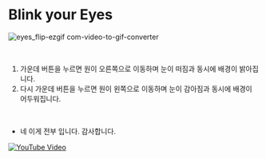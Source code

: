 # Blink your Eyes

![eyes_flip-ezgif com-video-to-gif-converter](https://github.com/user-attachments/assets/ed0085f6-132b-4033-b81b-2b4e99d0b650)

&nbsp;

1. 가운데 버튼을 누르면 원이 오른쪽으로 이동하며 눈이 떠짐과 동시에 배경이 밝아집니다.
2. 다시 가운데 버튼을 누르면 원이 왼쪽으로 이동하며 눈이 감아짐과 동시에 배경이 어두워집니다.

&nbsp;&nbsp;&nbsp;

- 네 이게 전부 입니다. 감사합니다.

[![YouTube Video](https://img.youtube.com/vi/9Ht5RZpzPqw/0.jpg)](https://www.youtube.com/watch?v=9Ht5RZpzPqw)
